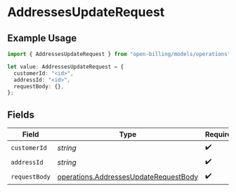 # AddressesUpdateRequest

## Example Usage

```typescript
import { AddressesUpdateRequest } from "open-billing/models/operations";

let value: AddressesUpdateRequest = {
  customerId: "<id>",
  addressId: "<id>",
  requestBody: {},
};
```

## Fields

| Field                                                                                          | Type                                                                                           | Required                                                                                       | Description                                                                                    |
| ---------------------------------------------------------------------------------------------- | ---------------------------------------------------------------------------------------------- | ---------------------------------------------------------------------------------------------- | ---------------------------------------------------------------------------------------------- |
| `customerId`                                                                                   | *string*                                                                                       | :heavy_check_mark:                                                                             | N/A                                                                                            |
| `addressId`                                                                                    | *string*                                                                                       | :heavy_check_mark:                                                                             | N/A                                                                                            |
| `requestBody`                                                                                  | [operations.AddressesUpdateRequestBody](../../models/operations/addressesupdaterequestbody.md) | :heavy_check_mark:                                                                             | N/A                                                                                            |
